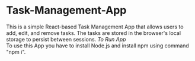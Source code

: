# Task-Management-App
 This is a simple React-based Task Management App that allows users to add, edit, and remove tasks. The tasks are stored in the browser's local storage to persist between sessions.
<i>To Run App</i>
<br>
To use this App you have to install Node.js and install npm using command "npm i".
